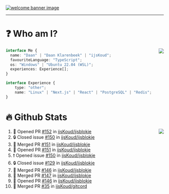 <h1 align="center" style="display:none;"></h1>

<a href="https://ijskoud.dev/"><img src="https://cdn.ijskoud.dev/files/IIcds5oPKl.png" alt="welcome banner image" /></a>

---

# ❓ Who am I?

<img align="right" src="http://gh-stats.ijskoud.dev/api/top-langs?username=ijsKoud&cache_seconds=1800&layout=compact&hide_border=true&hide_rank=true&show_icons=true&theme=dark&title_color=ffffff&hide_border=true&locale=en" />

```typescript
interface Me {
  name: "Daan" | "Daan Klarenbeek" | "ijsKoud";
  favouriteLanguage: "TypeScript";
  os: "Windows" | "Ubuntu 22.04 (WSL)";
  experiences: Experience[];
}

interface Experience {
    type: "other";
    name: "Linux" | "Next.js" | "React" | "PostgreSQL" | "Redis";
}
```

# 🔥 Github Stats

<img align="right" src="http://gh-stats.ijskoud.dev/api? username=ijsKoud&cache_seconds=1800&hide_border=true&hide_rank=true&show_icons=true&theme=dark&title_color=ffffff&hide_border=true&locale=en">

<!--START_SECTION:activity-->
1. 💪 Opened PR [#152](https://github.com/ijsKoud/ijsblokje/pull/152) in [ijsKoud/ijsblokje](https://github.com/ijsKoud/ijsblokje)
2. 🔒 Closed issue [#150](https://github.com/ijsKoud/ijsblokje/issues/150) in [ijsKoud/ijsblokje](https://github.com/ijsKoud/ijsblokje)
3. 🎉 Merged PR [#151](https://github.com/ijsKoud/ijsblokje/pull/151) in [ijsKoud/ijsblokje](https://github.com/ijsKoud/ijsblokje)
4. 💪 Opened PR [#151](https://github.com/ijsKoud/ijsblokje/pull/151) in [ijsKoud/ijsblokje](https://github.com/ijsKoud/ijsblokje)
5. ❗ Opened issue [#150](https://github.com/ijsKoud/ijsblokje/issues/150) in [ijsKoud/ijsblokje](https://github.com/ijsKoud/ijsblokje)
6. 🔒 Closed issue [#129](https://github.com/ijsKoud/ijsblokje/issues/129) in [ijsKoud/ijsblokje](https://github.com/ijsKoud/ijsblokje)
7. 🎉 Merged PR [#146](https://github.com/ijsKoud/ijsblokje/pull/146) in [ijsKoud/ijsblokje](https://github.com/ijsKoud/ijsblokje)
8. 🎉 Merged PR [#147](https://github.com/ijsKoud/ijsblokje/pull/147) in [ijsKoud/ijsblokje](https://github.com/ijsKoud/ijsblokje)
9. 💪 Opened PR [#146](https://github.com/ijsKoud/ijsblokje/pull/146) in [ijsKoud/ijsblokje](https://github.com/ijsKoud/ijsblokje)
10. 🎉 Merged PR [#35](https://github.com/ijsKoud/gitcord/pull/35) in [ijsKoud/gitcord](https://github.com/ijsKoud/gitcord)
<!--END_SECTION:activity-->

<h1 align="center" style="display:none;"></h1>
